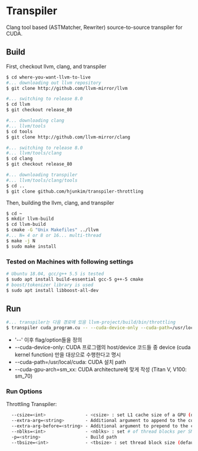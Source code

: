 # Transpiler
Clang tool based (ASTMatcher, Rewriter) source-to-source transpiler for CUDA.

## Build

First, checkout llvm, clang, and transpiler

```bash
$ cd where-you-want-llvm-to-live
#... downloading out llvm repository
$ git clone http://github.com/llvm-mirror/llvm

#... switching to release 8.0
$ cd llvm
$ git checkout release_80

#... downloading clang
#... llvm/tools
$ cd tools 
$ git clone http://github.com/llvm-mirror/clang

#... switching to release 8.0
#... llvm/tools/clang
$ cd clang 
$ git checkout release_80

#... downloading transpiler
#... llvm/tools/clang/tools
$ cd .. 
$ git clone github.com/hjunkim/transpiler-throttling
```

Then, building the llvm, clang, and transpiler

```bash
$ cd ~
$ mkdir llvm-build
$ cd llvm-build
$ cmake -G "Unix Makefiles" ../llvm
#... N= 4 or 8 or 16... multi-thread
$ make -j N
$ sudo make install
```

### Tested on Machines with following settings

```bash
# Ubuntu 18.04, gcc/g++ 5.5 is tested
$ sudo apt install build-essential gcc-5 g++-5 cmake
# boost/tokenizer library is used
$ sudo apt install libboost-all-dev
```

## Run

```bash
#... transpiler는 다음 경로에 있음 llvm-project/build/bin/throttling
$ transpiler cuda_program.cu -- --cuda-device-only --cuda-path=/usr/local/cuda --cuda-gpu-arch=sm_xx
```

- '--' 이후 flag/option들을 정의
- --cuda-device-only: CUDA 프로그램의 host/device 코드들 중 device (cuda kernel function) 만을 대상으로 수행한다고 명시
- --cuda-path=/usr/local/cuda: CUDA 설치 path
- --cuda-gpu-arch=sm\_xx: CUDA architecture에 맞게 작성 (Titan V, V100: sm\_70)


### Run Options
Throttling Transpiler:

```bash
  --csize=<int>               - <csize> : set L1 cache size of a GPU (default: 32 KB)
  --extra-arg=<string>        - Additional argument to append to the compiler command line
  --extra-arg-before=<string> - Additional argument to prepend to the compiler command line
  --nblks=<int>               - <nblks> : set # of thread blocks per SM (default: 4 blks)
  -p=<string>                 - Build path
  --tbsize=<int>              - <tbsize> : set thread block size (default: 8 warps)
```
